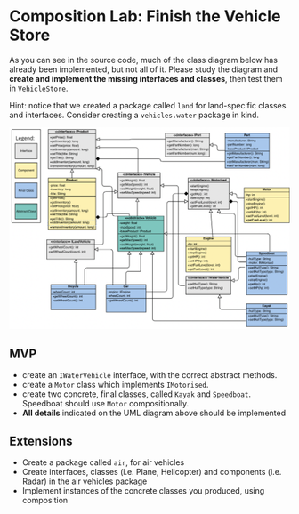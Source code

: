 # Composition Lab: Finish the Vehicle Store

As you can see in the source code, much of the class diagram below has already been implemented, but not all of it.
Please study the diagram and **create and implement the missing interfaces and classes**, then test them in `VehicleStore`.

Hint: notice that we created a package called `land` for land-specific classes and interfaces. Consider creating a `vehicles.water` package in kind.

![](composition-loose-coupled.png)

## MVP
- create an `IWaterVehicle` interface, with the correct abstract methods.
- create a `Motor` class which implements `IMotorised`.
- create two concrete, final classes, called `Kayak` and `Speedboat`. Speedboat should use `Motor` compositionally.
- **All details** indicated on the UML diagram above should be implemented

## Extensions

- Create a package called `air`, for air vehicles
- Create interfaces, classes (i.e. Plane, Helicopter) and components (i.e. Radar) in the air vehicles package
- Implement instances of the concrete classes you produced, using composition